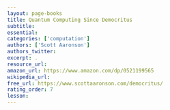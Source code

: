 ```yaml
---
layout: page-books
title: Quantum Computing Since Democritus
subtitle: 
essential: 
categories: ['computation']
authors: ['Scott Aaronson']
authors_twitter: 
excerpt: .
resource_url: 
amazon_url: https://www.amazon.com/dp/0521199565
wikipedia_url: 
free_url: https://www.scottaaronson.com/democritus/
rating_order: 7
lesson: 
---
```

